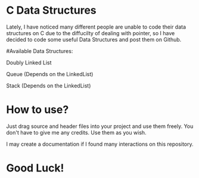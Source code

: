 # C Data Structures


Lately, I have noticed many different people are unable to code their data structures on C due to the diffucilty of dealing with pointer, so I have decided to code some useful Data Structures and post them on Github.


#Available Data Structures:

Doubly Linked List

Queue (Depends on the LinkedList)

Stack (Depends on the LinkedList)




# How to use?

Just drag source and header files into your project and use them freely. You don't have to give me any credits. Use them as you wish.


I may create a documentation if I found many interactions on this repository.



# Good Luck!

